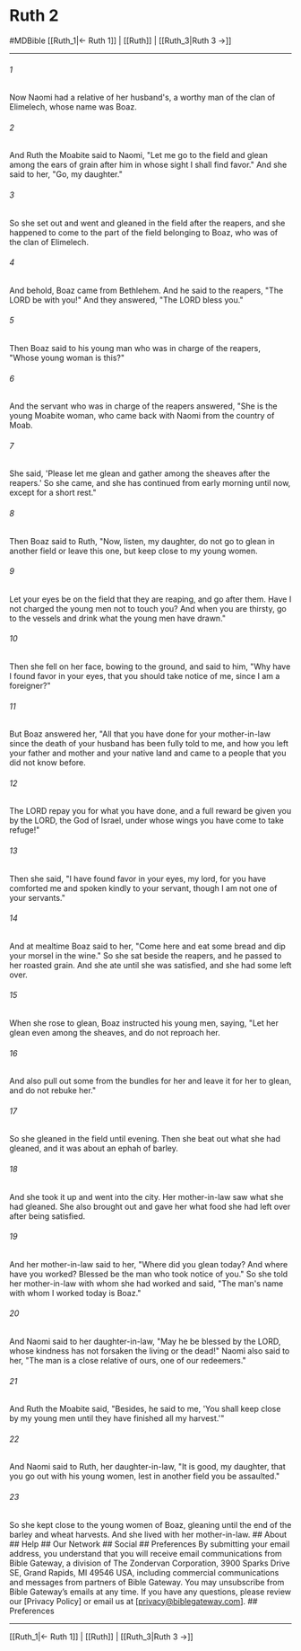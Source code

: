 # Ruth 2
#MDBible
[[Ruth_1|← Ruth 1]] | [[Ruth]] | [[Ruth_3|Ruth 3 →]]

***


###### 1 
Now Naomi had a relative of her husband's, a worthy man of the clan of Elimelech, whose name was Boaz. 

###### 2 
And Ruth the Moabite said to Naomi, "Let me go to the field and glean among the ears of grain after him in whose sight I shall find favor." And she said to her, "Go, my daughter." 

###### 3 
So she set out and went and gleaned in the field after the reapers, and she happened to come to the part of the field belonging to Boaz, who was of the clan of Elimelech. 

###### 4 
And behold, Boaz came from Bethlehem. And he said to the reapers, "The LORD be with you!" And they answered, "The LORD bless you." 

###### 5 
Then Boaz said to his young man who was in charge of the reapers, "Whose young woman is this?" 

###### 6 
And the servant who was in charge of the reapers answered, "She is the young Moabite woman, who came back with Naomi from the country of Moab. 

###### 7 
She said, 'Please let me glean and gather among the sheaves after the reapers.' So she came, and she has continued from early morning until now, except for a short rest." 

###### 8 
Then Boaz said to Ruth, "Now, listen, my daughter, do not go to glean in another field or leave this one, but keep close to my young women. 

###### 9 
Let your eyes be on the field that they are reaping, and go after them. Have I not charged the young men not to touch you? And when you are thirsty, go to the vessels and drink what the young men have drawn." 

###### 10 
Then she fell on her face, bowing to the ground, and said to him, "Why have I found favor in your eyes, that you should take notice of me, since I am a foreigner?" 

###### 11 
But Boaz answered her, "All that you have done for your mother-in-law since the death of your husband has been fully told to me, and how you left your father and mother and your native land and came to a people that you did not know before. 

###### 12 
The LORD repay you for what you have done, and a full reward be given you by the LORD, the God of Israel, under whose wings you have come to take refuge!" 

###### 13 
Then she said, "I have found favor in your eyes, my lord, for you have comforted me and spoken kindly to your servant, though I am not one of your servants." 

###### 14 
And at mealtime Boaz said to her, "Come here and eat some bread and dip your morsel in the wine." So she sat beside the reapers, and he passed to her roasted grain. And she ate until she was satisfied, and she had some left over. 

###### 15 
When she rose to glean, Boaz instructed his young men, saying, "Let her glean even among the sheaves, and do not reproach her. 

###### 16 
And also pull out some from the bundles for her and leave it for her to glean, and do not rebuke her." 

###### 17 
So she gleaned in the field until evening. Then she beat out what she had gleaned, and it was about an ephah of barley. 

###### 18 
And she took it up and went into the city. Her mother-in-law saw what she had gleaned. She also brought out and gave her what food she had left over after being satisfied. 

###### 19 
And her mother-in-law said to her, "Where did you glean today? And where have you worked? Blessed be the man who took notice of you." So she told her mother-in-law with whom she had worked and said, "The man's name with whom I worked today is Boaz." 

###### 20 
And Naomi said to her daughter-in-law, "May he be blessed by the LORD, whose kindness has not forsaken the living or the dead!" Naomi also said to her, "The man is a close relative of ours, one of our redeemers." 

###### 21 
And Ruth the Moabite said, "Besides, he said to me, 'You shall keep close by my young men until they have finished all my harvest.'" 

###### 22 
And Naomi said to Ruth, her daughter-in-law, "It is good, my daughter, that you go out with his young women, lest in another field you be assaulted." 

###### 23 
So she kept close to the young women of Boaz, gleaning until the end of the barley and wheat harvests. And she lived with her mother-in-law. ## About ## Help ## Our Network ## Social ## Preferences By submitting your email address, you understand that you will receive email communications from Bible Gateway, a division of The Zondervan Corporation, 3900 Sparks Drive SE, Grand Rapids, MI 49546 USA, including commercial communications and messages from partners of Bible Gateway. You may unsubscribe from Bible Gateway&rsquo;s emails at any time. If you have any questions, please review our [Privacy Policy] or email us at [privacy@biblegateway.com]. ## Preferences

***

[[Ruth_1|← Ruth 1]] | [[Ruth]] | [[Ruth_3|Ruth 3 →]]
